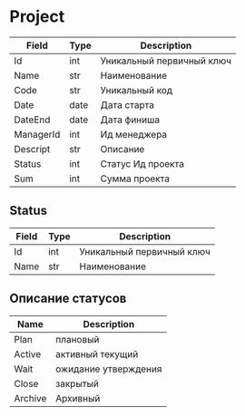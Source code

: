 # Project

|Field|Type|Description
|-----|----|-----------|
|Id|int|Уникальный первичный ключ
|Name|str|Наименование
|Code|str|Уникальный код 
|Date|date|Дата старта
|DateEnd|date|Дата финиша
|ManagerId|int|Ид менеджера
|Descript|str|Описание
|Status|int|Статус Ид проекта
|Sum|int|Сумма проекта


## Status
|Field|Type|Description
|-----|----|-----------|
|Id|int|Уникальный первичный ключ
|Name|str|Наименование


## Описание статусов
|Name|Description|
|-----|----|
|Plan|плановый|
|Active|активный текущий|
|Wait|ожидание утверждения|
|Close|закрытый|
|Archive|Архивный|



